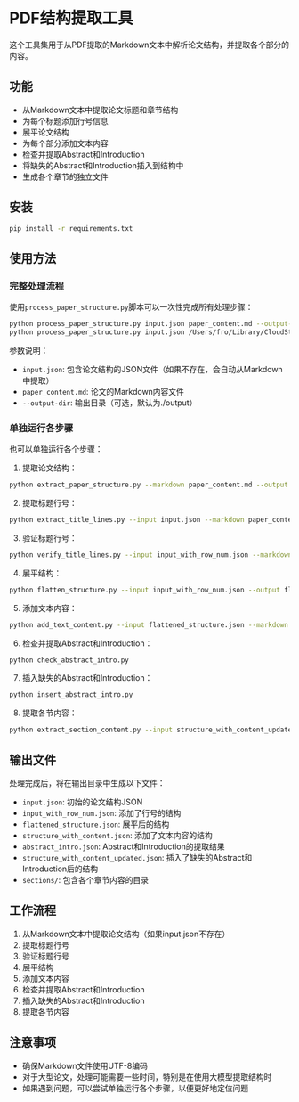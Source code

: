 # PDF结构提取工具

这个工具集用于从PDF提取的Markdown文本中解析论文结构，并提取各个部分的内容。

## 功能

- 从Markdown文本中提取论文标题和章节结构
- 为每个标题添加行号信息
- 展平论文结构
- 为每个部分添加文本内容
- 检查并提取Abstract和Introduction
- 将缺失的Abstract和Introduction插入到结构中
- 生成各个章节的独立文件

## 安装

```bash
pip install -r requirements.txt
```

## 使用方法

### 完整处理流程

使用`process_paper_structure.py`脚本可以一次性完成所有处理步骤：

```bash
python process_paper_structure.py input.json paper_content.md --output-dir ./output
python process_paper_structure.py input.json /Users/fro/Library/CloudStorage/OneDrive-个人/code/OCR_api_test/ocr_results_Hvidkjaer-2008-Small_Trades_and_the_Cross-Section_of_Stock_Return/complete.md  --output-dir ./output
```

参数说明：
- `input.json`: 包含论文结构的JSON文件（如果不存在，会自动从Markdown中提取）
- `paper_content.md`: 论文的Markdown内容文件
- `--output-dir`: 输出目录（可选，默认为./output）

### 单独运行各步骤

也可以单独运行各个步骤：

1. 提取论文结构：
```bash
python extract_paper_structure.py --markdown paper_content.md --output input.json
```

2. 提取标题行号：
```bash
python extract_title_lines.py --input input.json --markdown paper_content.md --output input_with_row_num.json
```

3. 验证标题行号：
```bash
python verify_title_lines.py --input input_with_row_num.json --markdown paper_content.md
```

4. 展平结构：
```bash
python flatten_structure.py --input input_with_row_num.json --output flattened_structure.json
```

5. 添加文本内容：
```bash
python add_text_content.py --input flattened_structure.json --markdown paper_content.md --output structure_with_content.json
```

6. 检查并提取Abstract和Introduction：
```bash
python check_abstract_intro.py
```

7. 插入缺失的Abstract和Introduction：
```bash
python insert_abstract_intro.py
```

8. 提取各节内容：
```bash
python extract_section_content.py --input structure_with_content_updated.json --output-dir ./output
```

## 输出文件

处理完成后，将在输出目录中生成以下文件：

- `input.json`: 初始的论文结构JSON
- `input_with_row_num.json`: 添加了行号的结构
- `flattened_structure.json`: 展平后的结构
- `structure_with_content.json`: 添加了文本内容的结构
- `abstract_intro.json`: Abstract和Introduction的提取结果
- `structure_with_content_updated.json`: 插入了缺失的Abstract和Introduction后的结构
- `sections/`: 包含各个章节内容的目录

## 工作流程

1. 从Markdown文本中提取论文结构（如果input.json不存在）
2. 提取标题行号
3. 验证标题行号
4. 展平结构
5. 添加文本内容
6. 检查并提取Abstract和Introduction
7. 插入缺失的Abstract和Introduction
8. 提取各节内容

## 注意事项

- 确保Markdown文件使用UTF-8编码
- 对于大型论文，处理可能需要一些时间，特别是在使用大模型提取结构时
- 如果遇到问题，可以尝试单独运行各个步骤，以便更好地定位问题 